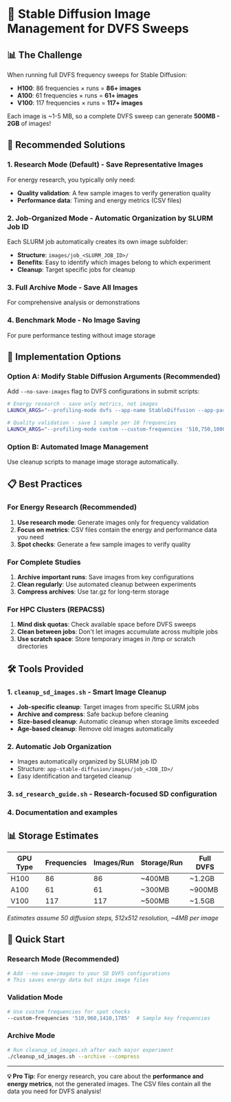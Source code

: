 # 🎨 Stable Diffusion Image Management for DVFS Sweeps

## 📊 **The Challenge**

When running full DVFS frequency sweeps for Stable Diffusion:
- **H100**: 86 frequencies × runs = **86+ images**
- **A100**: 61 frequencies × runs = **61+ images**
- **V100**: 117 frequencies × runs = **117+ images**

Each image is ~1-5 MB, so a complete DVFS sweep can generate **500MB - 2GB** of images!

## 🔧 **Recommended Solutions**

### 1. **Research Mode (Default) - Save Representative Images**
For energy research, you typically only need:
- **Quality validation**: A few sample images to verify generation quality
- **Performance data**: Timing and energy metrics (CSV files)

### 2. **Job-Organized Mode - Automatic Organization by SLURM Job ID**
Each SLURM job automatically creates its own image subfolder:
- **Structure**: `images/job_<SLURM_JOB_ID>/`
- **Benefits**: Easy to identify which images belong to which experiment
- **Cleanup**: Target specific jobs for cleanup

### 3. **Full Archive Mode - Save All Images**
For comprehensive analysis or demonstrations

### 4. **Benchmark Mode - No Image Saving**
For pure performance testing without image storage

## 🚀 **Implementation Options**

### Option A: Modify Stable Diffusion Arguments (Recommended)

Add `--no-save-images` flag to DVFS configurations in submit scripts:

```bash
# Energy research - save only metrics, not images
LAUNCH_ARGS="--profiling-mode dvfs --app-name StableDiffusion --app-params '--prompt \"a photograph of an astronaut riding a horse\" --steps 50 --no-save-images --log-level INFO'"

# Quality validation - save 1 sample per 10 frequencies
LAUNCH_ARGS="--profiling-mode custom --custom-frequencies '510,750,1000,1250,1500,1785' --app-name StableDiffusion --app-params '--prompt \"a photograph of an astronaut riding a horse\" --steps 50'"
```

### Option B: Automated Image Management

Use cleanup scripts to manage image storage automatically.

## 📋 **Best Practices**

### For Energy Research (Recommended)
1. **Use research mode**: Generate images only for frequency validation
2. **Focus on metrics**: CSV files contain the energy and performance data you need
3. **Spot checks**: Generate a few sample images to verify quality

### For Complete Studies
1. **Archive important runs**: Save images from key configurations
2. **Clean regularly**: Use automated cleanup between experiments
3. **Compress archives**: Use tar.gz for long-term storage

### For HPC Clusters (REPACSS)
1. **Mind disk quotas**: Check available space before DVFS sweeps
2. **Clean between jobs**: Don't let images accumulate across multiple jobs
3. **Use scratch space**: Store temporary images in /tmp or scratch directories

## 🛠️ **Tools Provided**

### 1. `cleanup_sd_images.sh` - Smart Image Cleanup
- **Job-specific cleanup**: Target images from specific SLURM jobs
- **Archive and compress**: Safe backup before cleaning
- **Size-based cleanup**: Automatic cleanup when storage limits exceeded
- **Age-based cleanup**: Remove old images automatically

### 2. **Automatic Job Organization**
- Images automatically organized by SLURM job ID
- Structure: `app-stable-diffusion/images/job_<JOB_ID>/`
- Easy identification and targeted cleanup

### 3. `sd_research_guide.sh` - Research-focused SD configuration
### 4. Documentation and examples

## 📊 **Storage Estimates**

| GPU Type | Frequencies | Images/Run | Storage/Run | Full DVFS |
|----------|-------------|------------|-------------|-----------|
| H100     | 86          | 86         | ~400MB      | ~1.2GB    |
| A100     | 61          | 61         | ~300MB      | ~900MB    |
| V100     | 117         | 117        | ~500MB      | ~1.5GB    |

*Estimates assume 50 diffusion steps, 512x512 resolution, ~4MB per image*

## 🎯 **Quick Start**

### Research Mode (Recommended)
```bash
# Add --no-save-images to your SD DVFS configurations
# This saves energy data but skips image files
```

### Validation Mode
```bash
# Use custom frequencies for spot checks
--custom-frequencies '510,960,1410,1785'  # Sample key frequencies
```

### Archive Mode
```bash
# Run cleanup_sd_images.sh after each major experiment
./cleanup_sd_images.sh --archive --compress
```

---
**💡 Pro Tip**: For energy research, you care about the **performance and energy metrics**, not the generated images. The CSV files contain all the data you need for DVFS analysis!
